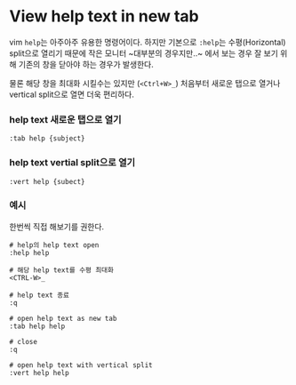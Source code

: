 # View help text in new tab

vim `help`는 아주아주 유용한 명령어이다. 하지만 기본으로 `:help`는 수평(Horizontal) split으로 열리기 때문에 작은 모니터 ~대부분의 경우지만..~ 에서 보는 경우 잘 보기 위해 기존의 창을 닫아야 하는 경우가 발생한다.

물론 해당 창을 최대화 시킬수는 있지만 (`<Ctrl+W>_`) 처음부터 새로운 탭으로 열거나 vertical split으로 열면 더욱 편리하다.

### help text 새로운 탭으로 열기

```
:tab help {subject}
```

### help text vertial split으로 열기

```
:vert help {subect}
```

### 예시

한번씩 직접 해보기를 권한다.

```
# help의 help text open
:help help

# 해당 help text를 수평 최대화
<CTRL-W>_

# help text 종료
:q

# open help text as new tab
:tab help help

# close
:q

# open help text with vertical split
:vert help help
```
